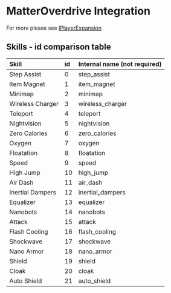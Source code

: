 # MatterOverdrive Integration

For more please see [IPlayerExpansion](https://github.com/ikexing-cn/RandomTweaker/blob/1.12/wiki/en_us/IPlayerExpansion.md)

## Skills - id comparison table

| Skill | id | Internal name (not required) |
| :----- | :---- | :----  |
| Step Assist | 0  | step_assist  |
| Item Magnet | 1  | item_magnet  |
| Minimap | 2  | minimap  |
| Wireless Charger | 3  | wireless_charger  |
| Teleport | 4  | teleport  |
| Nightvision | 5  | nightvision  |
| Zero Calories | 6  | zero_calories  |
| Oxygen | 7  | oxygen  |
| Floatation | 8  | floatation  |
| Speed | 9  | speed  |
| High Jump | 10 | high_jump  |
| Air Dash | 11 | air_dash  |
| Inertial Dampers | 12 | inertial_dampers  |
| Equalizer | 13 | equalizer  |
| Nanobots | 14 | nanobots  |
| Attack | 15 | attack  |
| Flash Cooling | 16 | flash_cooling  |
| Shockwave | 17 | shockwave  |
| Nano Armor | 18 | nano_armor  |
| Shield | 19 | shield  |
| Cloak | 20 | cloak  |
| Auto Shield | 21 | auto_shield  |